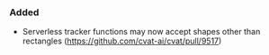 ### Added

- Serverless tracker functions may now accept shapes other than rectangles
  (<https://github.com/cvat-ai/cvat/pull/9517>)
